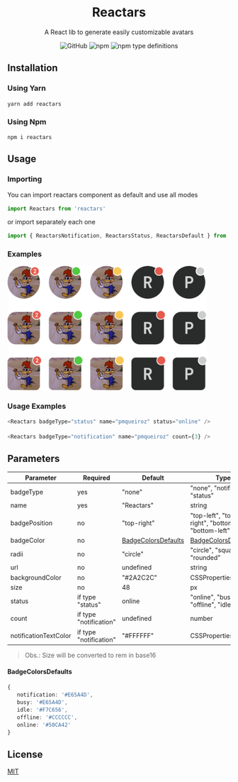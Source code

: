 <div align="center">

# Reactars
A React lib to generate easily customizable avatars

![GitHub](https://img.shields.io/github/license/pmqueiroz/reactars?style=flat-square)
![npm](https://img.shields.io/npm/v/reactars?style=flat-square)
![npm type definitions](https://img.shields.io/npm/types/reactars?style=flat-square)


   
</div>

## Installation

### Using Yarn

```
yarn add reactars
```

### Using Npm

```
npm i reactars
```
## Usage

### Importing

You can import reactars component as default and use all modes 

```ts
import Reactars from 'reactars'
```
or import separately each one

```ts
import { ReactarsNotification, ReactarsStatus, ReactarsDefault } from 'reactars'
```

### Examples

<img width="450px" src="./.github/assets/examples.png" />

### Usage Examples

```js
<Reactars badgeType="status" name="pmqueiroz" status="online" />

<Reactars badgeType="notification" name="pmqueiroz" count={3} />
```
## Parameters

| Parameter             | Required               | Default         | Type                                                   |
| --------------------- | ---------------------- | --------------- | ------------------------------------------------------ |
| badgeType             | yes                    | "none"          | "none", "notification", "status"                       |
| name                  | yes                    | "Reactars"       | string                                                 |
| badgePosition         | no                     | "top-right"     | "top-left", "top-right", "bottom-right", "bottom-left" |
| badgeColor            | no                     | [BadgeColorsDefaults](#BadgeColorsDefaults) | [BadgeColorsDefaults](#BadgeColorsDefaults)                                 |
| radii                 | no                     | "circle"        | "circle", "square", "rounded"                          |
| url                   | no                     | undefined       | string                                                 |
| backgroundColor       | no                     | "#2A2C2C"       | CSSProperties['color']                                 |
| size                  | no                     | 48              | px                                                     |
| status                | if type "status"       | online          | "online", "busy", "offline", "idle"                    |
| count                 | if type "notification" | undefined       | number                                                 |
| notificationTextColor | if type "notification" | "#FFFFFF"       | CSSProperties['color']                                 |
                                                   

> Obs.: Size will be converted to rem in base16

#### BadgeColorsDefaults

```ts
{
   notification: '#E65A4D',
   busy: '#E65A4D',
   idle: '#F7C656',
   offline: '#CCCCCC',
   online: '#50CA42'
}
```
## License

[MIT](https://github.com/pmqueiroz/reactars/blob/master/LICENSE)

